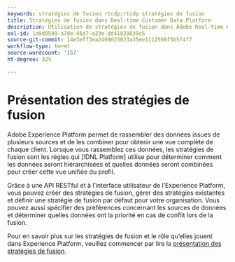 ```yaml
---
keywords: stratégies de fusion rtcdp;rtcdp stratégies de fusion
title: Stratégies de fusion dans Real-time Customer Data Platform
description: Utilisation de stratégies de fusion dans Adobe Real-time Customer Data Platform
exl-id: 1a9d9549-a7de-46d7-a23e-dd41829839c5
source-git-commit: 14e3eff3ea2469023823a35ee1112568f5b5f4f7
workflow-type: tm+mt
source-wordcount: '157'
ht-degree: 32%

---
```


# Présentation des stratégies de fusion

Adobe Experience Platform permet de rassembler des données issues de plusieurs sources et de les combiner pour obtenir une vue complète de chaque client. Lorsque vous rassemblez ces données, les stratégies de fusion sont les règles qui [!DNL Platform] utilise pour déterminer comment les données seront hiérarchisées et quelles données seront combinées pour créer cette vue unifiée du profil.

Grâce à une API RESTful et à l’interface utilisateur de l’Experience Platform, vous pouvez créer des stratégies de fusion, gérer des stratégies existantes et définir une stratégie de fusion par défaut pour votre organisation. Vous pouvez aussi spécifier des préférences concernant les sources de données et déterminer quelles données ont la priorité en cas de conflit lors de la fusion.

Pour en savoir plus sur les stratégies de fusion et le rôle qu’elles jouent dans Experience Platform, veuillez commencer par lire la [présentation des stratégies de fusion](../../profile/merge-policies/overview.md).
